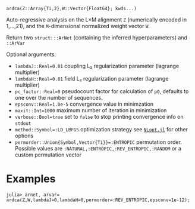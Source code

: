```
ardca(Z::Array{Ti,2},W::Vector{Float64}; kwds...)
```

Auto-regressive analysis on the L×M alignment `Z` (numerically encoded in 1,…,21), and the `M`-dimensional normalized  weight vector `W`.

Return two `struct`: `::ArNet` (containing the inferred hyperparameters) and `::ArVar`

Optional arguments:

  * `lambdaJ::Real=0.01` coupling L₂ regularization parameter (lagrange multiplier)
  * `lambdaH::Real=0.01` field L₂ regularization parameter (lagrange multiplier)
  * `pc_factor::Real=0` pseudocount factor for calculation of `p0`, defaults to one over the number of sequences.
  * `epsconv::Real=1.0e-5` convergence value in minimzation
  * `maxit::Int=1000` maximum number of iteration in minimization
  * `verbose::Bool=true` set to `false` to stop printing convergence info on `stdout`
  * `method::Symbol=:LD_LBFGS` optimization strategy see [`NLopt.jl`](https://github.com/JuliaOpt/NLopt.jl) for other options
  * `permorder::Union{Symbol,Vector{Ti}}=:ENTROPIC` permutation order. Possible values are `:NATURAL,:ENTROPIC,:REV_ENTROPIC,:RANDOM` or a custom permutation vector

# Examples

```
julia> arnet, arvar= ardca(Z,W,lambdaJ=0,lambdaH=0,permorder=:REV_ENTROPIC,epsconv=1e-12);
```
